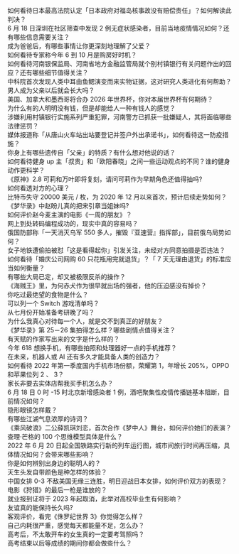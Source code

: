 如何看待日本最高法院认定「日本政府对福岛核事故没有赔偿责任」？如何解读此判决？  
6 月 18 日深圳在社区筛查中发现 2 例无症状感染者，目前当地疫情情况如何？还有哪些信息需要关注？  
成为爸爸后，有哪些事情让你更深刻地理解了父爱？  
如何看待专家称今年 6 到 10 月是购房好时机？  
如何看待河南银保监局、河南省地方金融监管局就个别村镇银行有关问题作出的回应？还有哪些细节值得关注？  
中科院首次发现人类中耳由鱼鳃演变而来实物证据，这对研究人类进化有何帮助？  
男人成为父亲以后就会长大吗？  
美国、加拿大和墨西哥将合办 2026 年世界杯，你对本届世界杯有何期待？  
为什么有的人明明没有钱，但是却能给人一种有钱人的感觉？  
涉嫌利用村镇银行实施系列严重犯罪，河南警方已抓获一批嫌疑人，其将面临哪些法律惩罚？  
媒体报道称「从唐山火车站出站要登记并签户外出承诺书」，如何看待这一防疫措施？  
你身上有哪些遗传自「父亲」的特质？有什么想对他说的话？  
如何看待健身 up 主「叔贵」和「欧阳春晓」之间一些运动观点的不同？谁的健身动作更科学？  
《原神》2.8 可莉和万叶即将复刻，请问可莉作为早期角色还值得抽吗?  
如何看透对方的心理？  
比特币失守 20000 美元 / 枚，为 2020 年 12 月以来首次，预计后续走势如何？  
《梦华录》中赵盼儿真的把宋引章当姐妹吗?  
如何评价赵今麦主演的电影《一周的朋友》？  
网上到处转码编程成功的，现实中真的容易吗？  
俄国防部称「一天消灭乌军 550 多人，摧毁『亚速营』指挥部」，目前俄乌局势如何？  
女子地铁遭偷拍被怼「这是看得起你」引发关注，未经对方同意拍摄是否违法？  
如何看待「婚庆公司网购 60 只花瓶用完就退货」？「 7 天无理由退货」的标准应当如何衡量？  
有哪些大局已定，却又被极限反杀的操作？  
《海贼王》里，为何赤犬作为很早就出场的强者，他的压迫感没有掉价？  
你吃过最绝望的食物是什么？  
可以列一个 Switch 游戏清单吗？  
从七月份开始准备考研晚了吗？  
为什么我真心对待每一个人，就是交不到真正的好朋友？  
《梦华录》第 25－26 集拍得怎么样？哪些剧情点值得关注？  
有天赋的作家写出来的文字是什么样的？  
今年 618 想换手机，有哪些拍照和处理器好一点的手机推荐？  
在未来，机器人或 AI 还有多久才能具备人类的创造力？  
如何看待 2022 年第一季度国内手机市场份额，荣耀第 1，年增长 205%，OPPO 和苹果位列 2 、 3？  
家长非要去实体店帮我买手机怎么办？  
6 月 18 日 0 时 -15 时北京新增感染者 1 例，酒吧聚集性疫情传播链基本阻断，目前情况如何？  
隐形眼镜怎样戴？  
有哪些江湖气息浓厚的诗词？  
《乘风破浪》二公薛凯琪刘恋，首次合作《梦中人》舞台，如何评价她们的表演？  
查理·芒格的 100 个思维模型具体是什么？  
2022 年 6 月 20 日起全国铁路实行新的列车运行图，城市间旅行时间再压缩，具体情况如何？会带来哪些影响？  
你是如何辨别出身边的聪明人的？  
天生头发自带颜色是种怎样的体验？  
中国女排 0-3 不敌美国无缘三连胜，明日迎战日本女排，如何评价双方的表现？  
电影《狩猎》的最后一枪是谁放的？  
就业报到证将于 2023 年起取消，此举对高校毕业生有何影响？  
友谊真的能保持长久吗?  
客观评价，看完《侏罗纪世界 3》你觉得怎么样？  
自己内耗很严重，感觉每天都能量不足，怎么办？  
高考后，不太敢开车的女生真的一定要考驾照吗？  
高考结束以后等成绩的期间你都会做些什么？  
